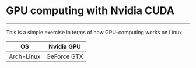# GPU computing with Nvidia CUDA
---
This is a simple exercise in terms of how GPU-computing works on Linux.

|OS|Nvidia GPU|
|:---:|:---:|
|Arch-Linux|GeForce GTX|